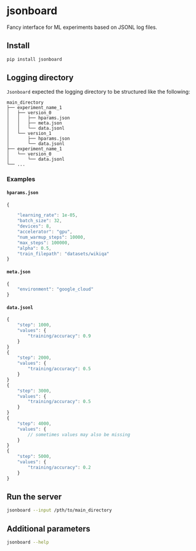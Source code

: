 # jsonboard
Fancy interface for ML experiments based on JSONL log files.

## Install

```bash
pip install jsonboard
```

## Logging directory

`Jsonboard` expected the logging directory to be structured like the following:

    main_directory
    ├── experiment_name_1
    │   ├── version_0
    │   │   ├── hparams.json
    │   │   ├── meta.json
    │   │   └── data.jsonl
    │   └── version_1
    │       ├── hparams.json
    │       └── data.jsonl
    ├── experiment_name_1
    │   └── version_0
    │       └── data.jsonl
    └── ...

### Examples

#### `hparams.json`

```js
{

    "learning_rate": 1e-05,
    "batch_size": 32,
    "devices": 8,
    "accelerator": "gpu",
    "num_warmup_steps": 10000,
    "max_steps": 100000,
    "alpha": 0.5,
    "train_filepath": "datasets/wikiqa"
}
```

#### `meta.json`

```js
{
    "environment": "google_cloud"
}
```

#### `data.jsonl`

```js
{
    "step": 1000,
    "values": {
        "training/accuracy": 0.9
    }
}
{
    "step": 2000,
    "values": {
        "training/accuracy": 0.5
    }
}
{
    "step": 3000,
    "values": {
        "training/accuracy": 0.5
    }
}
{
    "step": 4000,
    "values": {
        // sometimes values may also be missing
    }
}
{
    "step": 5000,
    "values": {
        "training/accuracy": 0.2
    }
}
```


## Run the server

```bash
jsonboard --input /pth/to/main_directory
```

## Additional parameters

```bash
jsonboard --help
```

